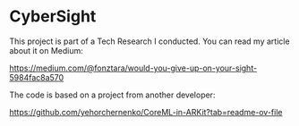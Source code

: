 # CyberSight
This project is part of a Tech Research I conducted. You can read my article about it on Medium:

https://medium.com/@fonztara/would-you-give-up-on-your-sight-5984fac8a570

The code is based on a project from another developer:

https://github.com/yehorchernenko/CoreML-in-ARKit?tab=readme-ov-file
